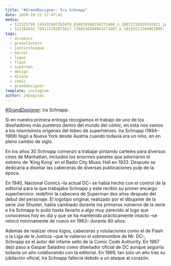 ```yaml
---
title: "#GrandDesigner: Ira Schnapp"
date: 2020-10-22 17:47:41
media: 
  - 122325799_145432407263478_656878560358271400_n_18072738559242921.jpg
  - 122162632_789115781871617_7760536394963271607_n_18165513394063009.jpg
tags: 
  - dccomics
  - greenlantern
  - justiceleague
  - marvel
  - logos
  - flash
  - superman
  - design
  - diseno
  - comic
  - granddesigner
template: instagram
author: 24paginas
---
```


[#GrandDesigner](/tags/granddesigner): Ira Schnapp.

Si en nuestra primera entrega recogíamos el trabajo de uno de los diseñadores más punteros dentro del mundo del cómic, en esta nos vamos a los mismísimos orígenes del tebeo de superhéroes. Ira Schnapp (1894–1969) llegó a Nueva York desde Austria cuando todavía era un niño, en en pleno cambio de siglo.

En los años 30 Schnapp comenzó a trabajar pintando carteles para diversos cines de Manhattan, incluidos los enormes paneles que adornaron el estreno de 'King Kong' en el Radio City Music Hall en 1933. Después se dedicaría a diseñar las cabeceras de diversas publicaciones pulp de la época.

En 1940, Nacional Comics –la actual DC– se había hecho con el control de la editorial para la que trabajaba Schnapp y este recibió su primer encargo superheroico: redefinir la cabecera de Superman dos años después del debut del personaje. El logotipo original, realizado por el dibujante de la serie Joe Shuster, había cambiado durante los primeros números de la serie e Ira Schnapp lo pulió hasta llevarlo a algo muy parecido al logo que conocemos hoy en día y que se ha mantenido prácticamente intacto –se retocó mínimamente de nuevo en 1983– durante 80 años.

Además de realizar otros logos, cabeceras y rotulaciones como el de Flash o la Liga de la Justicia –que le valieron el sobrenombre de Mr. DC–, Schnapp es el autor del infame sello de la Comic Code Authority. En 1967 dejó paso a Gaspar Saladino como diseñador oficial de DC aunque seguiría todavía un año colaborando con la editorial. En 1969, tan solo un año tras su jubilación oficial, Ira Schnapp fallecía debido a un ataque al corazón.
